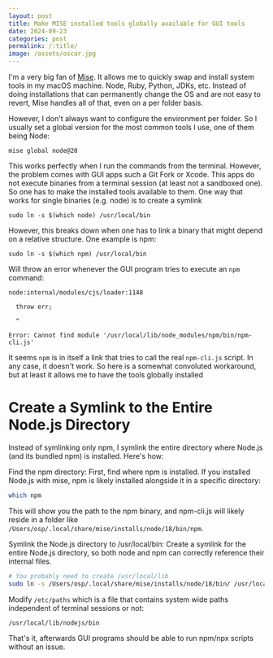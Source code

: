 ```yaml
---
layout: post
title: Make MISE installed tools globally available for GUI tools
date: 2024-09-23
categories: post
permalink: /:title/
image: /assets/oscar.jpg
---
```


I'm a very big fan of [Mise](https://mise.jdx.dev). It allows me to quickly swap and install system tools in my macOS machine. Node, Ruby, Python, JDKs, etc. Instead of doing installations that can permanently change the OS and are not easy to revert, Mise handles all of that, even on a per folder basis.

However, I don't always want to configure the environment per folder. So I usually set a global version for the most common tools I use, one of them being Node:

```
mise global node@20
```

This works perfectly when I run the commands from the terminal. However, the problem comes with GUI apps such a Git Fork or Xcode. This apps do not execute binaries from a terminal session (at least not a sandboxed one). So one has to make the installed tools available to them. One way that works for single binaries (e.g. node) is to create a symlink

```
sudo ln -s $(which node) /usr/local/bin
```

However, this breaks down when one has to link a binary that might depend on a relative structure. One example is npm:

```
sudo ln -s $(which npm) /usr/local/bin
```

Will throw an error whenever the GUI program tries to execute an `npm` command:

```
node:internal/modules/cjs/loader:1148

  throw err;

  ^

Error: Cannot find module '/usr/local/lib/node_modules/npm/bin/npm-cli.js'
```

It seems `npm` is in itself a link that tries to call the real `npm-cli.js` script. In any case, it doesn't work. So here is a somewhat convoluted workaround, but at least it allows me to have the tools globally installed

# Create a Symlink to the Entire Node.js Directory

Instead of symlinking only npm, I symlink the entire directory where Node.js (and its bundled npm) is installed. Here's how:

Find the npm directory: First, find where npm is installed. If you installed Node.js with mise, npm is likely installed alongside it in a specific directory:

```sh
which npm
```

This will show you the path to the npm binary, and npm-cli.js will likely reside in a folder like `/Users/osp/.local/share/mise/installs/node/18/bin/npm`.

Symlink the Node.js directory to /usr/local/bin: Create a symlink for the entire Node.js directory, so both node and npm can correctly reference their internal files.

```bash
# You probably need to create /usr/local/lib
sudo ln -s /Users/osp/.local/share/mise/installs/node/18/bin/ /usr/local/lib/nodejs
```

Modify `/etc/paths` which is a file that contains system wide paths independent of terminal sessions or not:

```
/usr/local/lib/nodejs/bin
```

That's it, afterwards GUI programs should be able to run npm/npx scripts without an issue.
